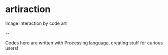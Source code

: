 # artiraction
Image interaction by code art

--

Codes here are written with Processing language, creating stuff for curious users!
